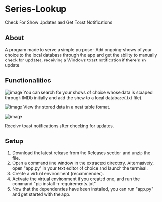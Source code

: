 <h1>Series-Lookup </h1>

Check For Show Updates and Get Toast Notifications

<h2>About </h2>

A program made to serve a simple purpose- Add ongoing-shows of your choice to the local database through the app and get the ability to manually check for updates, receiving a Windows toast notification if there's an update. 

<h2>Functionalities</h2>

![image](https://user-images.githubusercontent.com/83733638/126065913-49145d97-fea4-4dd9-9b71-7e2e400dcb43.png)
You can search for your shows of choice whose data is scraped through IMDb initially and add the show to a local database(.txt file).

![image](https://user-images.githubusercontent.com/83733638/126065922-9f7ebfef-2065-42a2-99dc-f08f0c4c76f3.png)
 View the stored data in a neat table format.
 
![image](https://user-images.githubusercontent.com/83733638/126066049-a5c21021-6d0e-4657-9ce9-f86e17398d29.png)

Receive toast notifications after checking for updates. 

<h2>Setup</h2>

1. Download the latest release from the Releases section and unzip the file.
2. Open a command line window in the extracted directory. Alternatively, open "app.py" in your text editor of choice and launch the terminal.
3. Create a virtual environment (recommended).
4. Activate the virtual environment if you created one, and run the command "pip install -r requirements.txt"
5. Now that the dependencies have been installed, you can run "app.py" and get started with the app.
